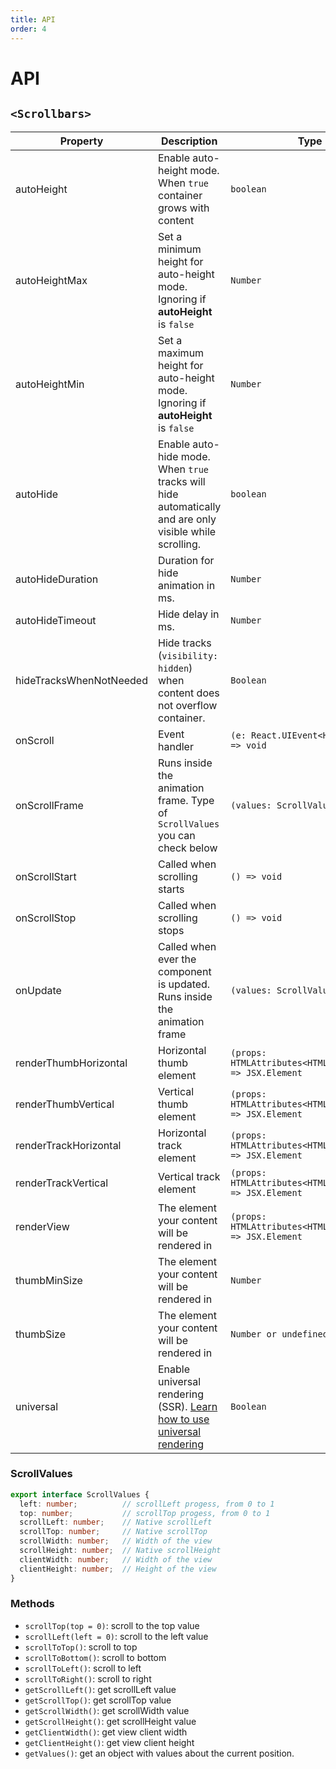 ```yaml
---
title: API
order: 4
---
```


# API
## `<Scrollbars>`

| Property | Description | Type | Default |
| --- | --- | --- | --- |
| autoHeight | Enable auto-height mode. When `true` container grows with content | `boolean` | `false` |
| autoHeightMax | Set a minimum height for auto-height mode. Ignoring if **autoHeight** is `false` | `Number` | 0 |
| autoHeightMin | Set a maximum height for auto-height mode. Ignoring if **autoHeight** is `false`| `Number` | 200 |
| autoHide | Enable auto-hide mode. When `true` tracks will hide automatically and are only visible while scrolling. | `boolean` | `false` |
| autoHideDuration | Duration for hide animation in ms. | `Number` | 200 |
| autoHideTimeout | Hide delay in ms. | `Number` | 1000 |
| hideTracksWhenNotNeeded | Hide tracks (`visibility: hidden`) when content does not overflow container. | `Boolean` | `false` |
| onScroll | Event handler | `(e: React.UIEvent<HTMLElement>) => void` | `undefined` |
| onScrollFrame | Runs inside the animation frame. Type of `ScrollValues` you can check below | `(values: ScrollValues) => void` | `undefined` |
| onScrollStart | Called when scrolling starts | `() => void` | `undefined` |
| onScrollStop | Called when scrolling stops | `() => void` | `undefined` |
| onUpdate | Called when ever the component is updated. Runs inside the animation frame | `(values: ScrollValues) => void` | `undefined` |
| renderThumbHorizontal | Horizontal thumb element | `(props: HTMLAttributes<HTMLDivElement>) => JSX.Element` | `undefined` |
| renderThumbVertical | Vertical thumb element | `(props: HTMLAttributes<HTMLDivElement>) => JSX.Element` | `undefined` |
| renderTrackHorizontal | Horizontal track element | `(props: HTMLAttributes<HTMLDivElement>) => JSX.Element` | `undefined` |
| renderTrackVertical | Vertical track element | `(props: HTMLAttributes<HTMLDivElement>) => JSX.Element` | `undefined` |
| renderView | The element your content will be rendered in | `(props: HTMLAttributes<HTMLDivElement>) => JSX.Element` | `undefined` |
| thumbMinSize | The element your content will be rendered in | `Number` | 30 |
| thumbSize | The element your content will be rendered in | `Number or undefined` | `undefined` |
| universal | Enable universal rendering (SSR). [Learn how to use universal rendering](/usage#universal-rendering) | `Boolean` | `false` |


### ScrollValues
```typescript
export interface ScrollValues {
  left: number;          // scrollLeft progess, from 0 to 1
  top: number;           // scrollTop progess, from 0 to 1
  scrollLeft: number;    // Native scrollLeft
  scrollTop: number;     // Native scrollTop
  scrollWidth: number;   // Width of the view
  scrollHeight: number;  // Native scrollHeight
  clientWidth: number;   // Width of the view
  clientHeight: number;  // Height of the view
}
```

### Methods

- `scrollTop(top = 0)`: scroll to the top value
- `scrollLeft(left = 0)`: scroll to the left value
- `scrollToTop()`: scroll to top
- `scrollToBottom()`: scroll to bottom
- `scrollToLeft()`: scroll to left
- `scrollToRight()`: scroll to right
- `getScrollLeft()`: get scrollLeft value
- `getScrollTop()`: get scrollTop value
- `getScrollWidth()`: get scrollWidth value
- `getScrollHeight()`: get scrollHeight value
- `getClientWidth()`: get view client width
- `getClientHeight()`: get view client height
- `getValues()`: get an object with values about the current position.
